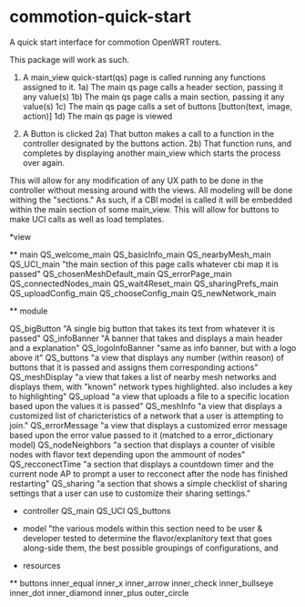 commotion-quick-start
=====================

A quick start interface for commotion OpenWRT routers.

This package will work as such.


1) A main_view quick-start(qs) page is called running any functions assigned to it.
1a) The main qs page calls a header section, passing it any value(s)
1b) The main qs page calls a main section, passing it any value(s)
1c) The main qs page calls a set of buttons [button(text, image, action)]
1d) The main qs page is viewed

2) A Button is clicked
2a) That button makes a call to a function in the controller designated by the buttons action.
2b) That function runs, and completes by displaying another main_view which starts the process over again.

This will allow for any modification of any UX path to be done in the controller without messing around with the views. All modeling will be done withing the "sections." As such, if a CBI model is called it will be embedded within the main section of some main_view. This will allow for buttons to make UCI calls as well as load templates.

*view

** main
QS_welcome_main
QS_basicInfo_main
QS_nearbyMesh_main
QS_UCI_main "the main section of this page calls whatever cbi map it is passed"
QS_chosenMeshDefault_main
QS_errorPage_main
QS_connectedNodes_main
QS_wait4Reset_main
QS_sharingPrefs_main
QS_uploadConfig_main
QS_chooseConfig_main
QS_newNetwork_main

** module

QS_bigButton "A single big button that takes its text from whatever it is passed"
QS_infoBanner "A banner that takes and displays a main header and a explanation"
QS_logoInfoBanner "same as info banner, but with a logo above it"
QS_buttons "a view that displays any number (within reason) of buttons that it is passed and assigns them corresponding actions"
QS_meshDisplay "a view that takes a list of nearby mesh networks and displays them, with "known" network types highlighted. also includes a key to highlighting"
QS_upload "a view that uploads a file to a specific location based upon the values it is passed"
QS_meshInfo "a view that displays a customized list of charicteristics of a network that a user is attempting to join."
QS_errorMessage "a view that displays a customized error message based upon the error value passed to it (matched to a error_dictionary model)
QS_nodeNeighbors "a section that displays a counter of visible nodes with flavor text depending upon the ammount of nodes"
QS_recconectTime "a section that displays a countdown timer and the current node AP to prompt a user to recconect after the node has finished restarting"
QS_sharing "a section that shows a simple checklist of sharing settings that a user can use to customize their sharing settings."

* controller
QS_main
QS_UCI
QS_buttons

* model "the various models within this section need to be user & developer tested to determine the flavor/explanitory text that goes along-side them, the best possible groupings of configurations, and 

* resources

** buttons
inner_equal
inner_x
inner_arrow
inner_check
inner_bullseye
inner_dot
inner_diamond
inner_plus
outer_circle